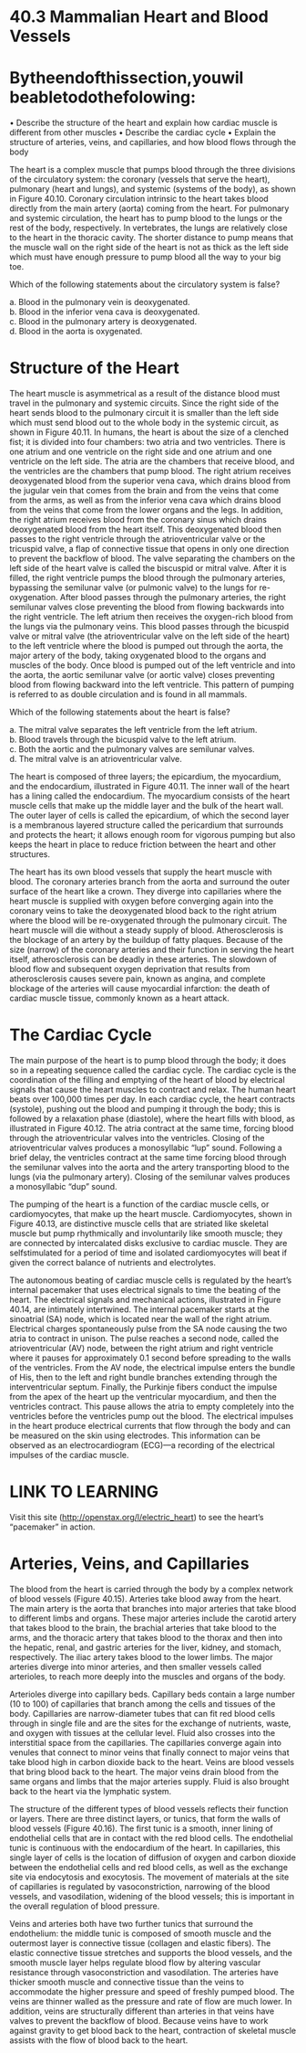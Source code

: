 # 40.3 Mammalian Heart and Blood Vessels

# Bytheendofthissection,youwil beabletodothefolowing:

• Describe the structure of the heart and explain how cardiac muscle is different from other muscles • Describe the cardiac cycle • Explain the structure of arteries, veins, and capillaries, and how blood flows through the body

The heart is a complex muscle that pumps blood through the three divisions of the circulatory system: the coronary (vessels that serve the heart), pulmonary (heart and lungs), and systemic (systems of the body), as shown in Figure 40.10. Coronary circulation intrinsic to the heart takes blood directly from the main artery (aorta) coming from the heart. For pulmonary and systemic circulation, the heart has to pump blood to the lungs or the rest of the body, respectively. In vertebrates, the lungs are relatively close to the heart in the thoracic cavity. The shorter distance to pump means that the muscle wall on the right side of the heart is not as thick as the left side which must have enough pressure to pump blood all the way to your big toe.

Which of the following statements about the circulatory system is false?

a. Blood in the pulmonary vein is deoxygenated.   
b. Blood in the inferior vena cava is deoxygenated.   
c. Blood in the pulmonary artery is deoxygenated.   
d. Blood in the aorta is oxygenated.

# Structure of the Heart

The heart muscle is asymmetrical as a result of the distance blood must travel in the pulmonary and systemic circuits. Since the right side of the heart sends blood to the pulmonary circuit it is smaller than the left side which must send blood out to the whole body in the systemic circuit, as shown in Figure 40.11. In humans, the heart is about the size of a clenched fist; it is divided into four chambers: two atria and two ventricles. There is one atrium and one ventricle on the right side and one atrium and one ventricle on the left side. The atria are the chambers that receive blood, and the ventricles are the chambers that pump blood. The right atrium receives deoxygenated blood from the superior vena cava, which drains blood from the jugular vein that comes from the brain and from the veins that come from the arms, as well as from the inferior vena cava which drains blood from the veins that come from the lower organs and the legs. In addition, the right atrium receives blood from the coronary sinus which drains deoxygenated blood from the heart itself. This deoxygenated blood then passes to the right ventricle through the atrioventricular valve or the tricuspid valve, a flap of connective tissue that opens in only one direction to prevent the backflow of blood. The valve separating the chambers on the left side of the heart valve is called the biscuspid or mitral valve. After it is filled, the right ventricle pumps the blood through the pulmonary arteries, bypassing the semilunar valve (or pulmonic valve) to the lungs for re-oxygenation. After blood passes through the pulmonary arteries, the right semilunar valves close preventing the blood from flowing backwards into the right ventricle. The left atrium then receives the oxygen-rich blood from the lungs via the pulmonary veins. This blood passes through the bicuspid valve or mitral valve (the atrioventricular valve on the left side of the heart) to the left ventricle where the blood is pumped out through the aorta, the major artery of the body, taking oxygenated blood to the organs and muscles of the body. Once blood is pumped out of the left ventricle and into the aorta, the aortic semilunar valve (or aortic valve) closes preventing blood from flowing backward into the left ventricle. This pattern of pumping is referred to as double circulation and is found in all mammals.

Which of the following statements about the heart is false?

a. The mitral valve separates the left ventricle from the left atrium.   
b. Blood travels through the bicuspid valve to the left atrium.   
c. Both the aortic and the pulmonary valves are semilunar valves.   
d. The mitral valve is an atrioventricular valve.

The heart is composed of three layers; the epicardium, the myocardium, and the endocardium, illustrated in Figure 40.11. The inner wall of the heart has a lining called the endocardium. The myocardium consists of the heart muscle cells that make up the middle layer and the bulk of the heart wall. The outer layer of cells is called the epicardium, of which the second layer is a membranous layered structure called the pericardium that surrounds and protects the heart; it allows enough room for vigorous pumping but also keeps the heart in place to reduce friction between the heart and other structures.



The heart has its own blood vessels that supply the heart muscle with blood. The coronary arteries branch from the aorta and surround the outer surface of the heart like a crown. They diverge into capillaries where the heart muscle is supplied with oxygen before converging again into the coronary veins to take the deoxygenated blood back to the right atrium where the blood will be re-oxygenated through the pulmonary circuit. The heart muscle will die without a steady supply of blood. Atherosclerosis is the blockage of an artery by the buildup of fatty plaques. Because of the size (narrow) of the coronary arteries and their function in serving the heart itself, atherosclerosis can be deadly in these arteries. The slowdown of blood flow and subsequent oxygen deprivation that results from atherosclerosis causes severe pain, known as angina, and complete blockage of the arteries will cause myocardial infarction: the death of cardiac muscle tissue, commonly known as a heart attack.

# The Cardiac Cycle

The main purpose of the heart is to pump blood through the body; it does so in a repeating sequence called the cardiac cycle. The cardiac cycle is the coordination of the filling and emptying of the heart of blood by electrical signals that cause the heart muscles to contract and relax. The human heart beats over 100,000 times per day. In each cardiac cycle, the heart contracts (systole), pushing out the blood and pumping it through the body; this is followed by a relaxation phase (diastole), where the heart fills with blood, as illustrated in Figure 40.12. The atria contract at the same time, forcing blood through the atrioventricular valves into the ventricles. Closing of the atrioventricular valves produces a monosyllabic “lup” sound. Following a brief delay, the ventricles contract at the same time forcing blood through the semilunar valves into the aorta and the artery transporting blood to the lungs (via the pulmonary artery). Closing of the semilunar valves produces a monosyllabic “dup” sound.

The pumping of the heart is a function of the cardiac muscle cells, or cardiomyocytes, that make up the heart muscle. Cardiomyocytes, shown in Figure 40.13, are distinctive muscle cells that are striated like skeletal muscle but pump rhythmically and involuntarily like smooth muscle; they are connected by intercalated disks exclusive to cardiac muscle. They are selfstimulated for a period of time and isolated cardiomyocytes will beat if given the correct balance of nutrients and electrolytes.

The autonomous beating of cardiac muscle cells is regulated by the heart’s internal pacemaker that uses electrical signals to time the beating of the heart. The electrical signals and mechanical actions, illustrated in Figure 40.14, are intimately intertwined. The internal pacemaker starts at the sinoatrial (SA) node, which is located near the wall of the right atrium. Electrical charges spontaneously pulse from the SA node causing the two atria to contract in unison. The pulse reaches a second node, called the atrioventricular (AV) node, between the right atrium and right ventricle where it pauses for approximately 0.1 second before spreading to the walls of the ventricles. From the AV node, the electrical impulse enters the bundle of His, then to the left and right bundle branches extending through the interventricular septum. Finally, the Purkinje fibers conduct the impulse from the apex of the heart up the ventricular myocardium, and then the ventricles contract. This pause allows the atria to empty completely into the ventricles before the ventricles pump out the blood. The electrical impulses in the heart produce electrical currents that flow through the body and can be measured on the skin using electrodes. This information can be observed as an electrocardiogram (ECG)—a recording of the electrical impulses of the cardiac muscle.

# LINK TO LEARNING

Visit this site (http://openstax.org/l/electric_heart) to see the heart’s “pacemaker” in action.

# Arteries, Veins, and Capillaries

The blood from the heart is carried through the body by a complex network of blood vessels (Figure 40.15). Arteries take blood away from the heart. The main artery is the aorta that branches into major arteries that take blood to different limbs and organs. These major arteries include the carotid artery that takes blood to the brain, the brachial arteries that take blood to the arms, and the thoracic artery that takes blood to the thorax and then into the hepatic, renal, and gastric arteries for the liver, kidney, and stomach, respectively. The iliac artery takes blood to the lower limbs. The major arteries diverge into minor arteries, and then smaller vessels called arterioles, to reach more deeply into the muscles and organs of the body.

Arterioles diverge into capillary beds. Capillary beds contain a large number (10 to 100) of capillaries that branch among the cells and tissues of the body. Capillaries are narrow-diameter tubes that can fit red blood cells through in single file and are the sites for the exchange of nutrients, waste, and oxygen with tissues at the cellular level. Fluid also crosses into the interstitial space from the capillaries. The capillaries converge again into venules that connect to minor veins that finally connect to major veins that take blood high in carbon dioxide back to the heart. Veins are blood vessels that bring blood back to the heart. The major veins drain blood from the same organs and limbs that the major arteries supply. Fluid is also brought back to the heart via the lymphatic system.

The structure of the different types of blood vessels reflects their function or layers. There are three distinct layers, or tunics, that form the walls of blood vessels (Figure 40.16). The first tunic is a smooth, inner lining of endothelial cells that are in contact with the red blood cells. The endothelial tunic is continuous with the endocardium of the heart. In capillaries, this single layer of cells is the location of diffusion of oxygen and carbon dioxide between the endothelial cells and red blood cells, as well as the exchange site via endocytosis and exocytosis. The movement of materials at the site of capillaries is regulated by vasoconstriction, narrowing of the blood vessels, and vasodilation, widening of the blood vessels; this is important in the overall regulation of blood pressure.

Veins and arteries both have two further tunics that surround the endothelium: the middle tunic is composed of smooth muscle and the outermost layer is connective tissue (collagen and elastic fibers). The elastic connective tissue stretches and supports the blood vessels, and the smooth muscle layer helps regulate blood flow by altering vascular resistance through vasoconstriction and vasodilation. The arteries have thicker smooth muscle and connective tissue than the veins to accommodate the higher pressure and speed of freshly pumped blood. The veins are thinner walled as the pressure and rate of flow are much lower. In addition, veins are structurally different than arteries in that veins have valves to prevent the backflow of blood. Because veins have to work against gravity to get blood back to the heart, contraction of skeletal muscle assists with the flow of blood back to the heart.
